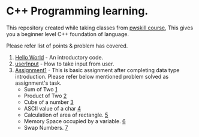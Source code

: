 # C++ Programming learning. 

This repository created while taking classes from [pwskill course](https://learn.pwskills.com/lesson/Oct-18---C++-Operators/63a0ba61807628b2b98f40c9/course/C++--Foundation/63a0ba6180762892138f404f), This gives you a beginner level C++ foundation of language. 

Please refer list of points & problem has covered. 
1. [Hello World](./HelloWorld/helloworld.cpp) - An introductory code.
2. [userInput](./userInput/userInput.cpp)  -  How to take input from user.  
3. [Assignment1](./Assignment1/) -  This is basic assignment after completing data type introduction. Please refer below mentioned problem solved as assignment's task. 
    - Sum of Two [1](./Assignment1/addTwoNumbers.cpp)
    - Product of Two [2](./Assignment1/productTwoNumbers.cpp)
    - Cube of a number [3](./Assignment1/cubeOfNumber.cpp)
    - ASCII value of a char  [4](./Assignment1/asciiValueOfNumber.cpp)
    - Calculation of area of rectangle. [5](./Assignment1/rectArea.cpp)
    - Memory Space occupied by a variable. [6](./Assignment1/rectArea.cpp)
    - Swap Numbers. [7](./Assignment1/swapNumbers.cpp)
